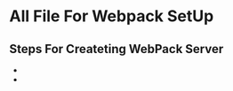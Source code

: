 <h1>All File For Webpack SetUp</h1>
<h2>Steps For Createting WebPack Server</h2>
<ul>
<li></li>
<li></li>

</ul>
